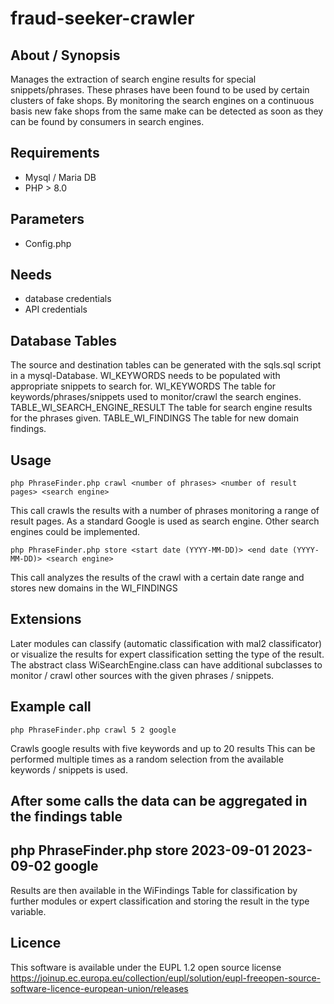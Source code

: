 # fraud-seeker-crawler

## About / Synopsis
Manages the extraction of search engine results for special snippets/phrases. These phrases have been found to be used by certain clusters of fake shops.
By monitoring the search engines on a continuous basis new fake shops from the same make can be detected as soon as they can be found by consumers in search engines.

## Requirements
-	Mysql / Maria DB
-	PHP > 8.0

## Parameters
-	Config.php

## Needs 
-	database credentials
-	API credentials

## Database Tables
The source and destination tables can be generated with the sqls.sql script in a mysql-Database. WI_KEYWORDS needs to be populated with appropriate snippets to search for.
WI_KEYWORDS The table for keywords/phrases/snippets used to monitor/crawl the search engines.
TABLE_WI_SEARCH_ENGINE_RESULT The table for search engine results for the phrases given.
TABLE_WI_FINDINGS The table for new domain findings.
## Usage
```
php PhraseFinder.php crawl <number of phrases> <number of result pages> <search engine>
```
     
This call crawls the results with a number of phrases monitoring a range of result pages. As a standard Google is used as search engine. Other search engines could be implemented.
    
```
php PhraseFinder.php store <start date (YYYY-MM-DD)> <end date (YYYY-MM-DD)> <search engine>
```
This call analyzes the results of the crawl with a certain date range and stores new domains in the WI_FINDINGS

## Extensions
Later modules can classify (automatic classification with mal2 classificator) or visualize the results for expert classification setting the type of the result.
The abstract class WiSearchEngine.class can have additional subclasses to monitor / crawl other sources with the given phrases / snippets.

## Example call
```
php PhraseFinder.php crawl 5 2 google
```
Crawls google results with five keywords and up to 20 results
This can be performed multiple times as a random selection from the available keywords / snippets is used.

After some calls the data can be aggregated in the findings table
---
php PhraseFinder.php store 2023-09-01 2023-09-02 google 
---

Results are then available in the WiFindings Table for classification by further modules or expert classification and storing the result in the type variable.

## Licence
This software is available under the EUPL 1.2 open source license
https://joinup.ec.europa.eu/collection/eupl/solution/eupl-freeopen-source-software-licence-european-union/releases
